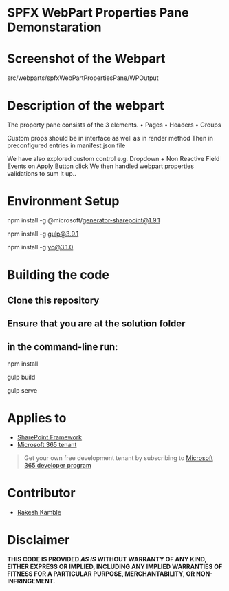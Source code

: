 # SPFX WebPart Properties Pane Demonstaration
# Screenshot of the Webpart 

src/webparts/spfxWebPartPropertiesPane/WPOutput

# Description of the webpart
The property pane consists of the 3 elements. 
• Pages 
• Headers 
• Groups

Custom props should be in interface as well as in render method 
Then in preconfigured entries in manifest.json file

We have also explored custom control e.g. Dropdown + Non Reactive Field Events on Apply Button click
We then handled webpart properties validations to sum it up..

# Environment Setup

npm install -g @microsoft/generator-sharepoint@1.9.1

npm install -g gulp@3.9.1

npm install -g yo@3.1.0

# Building the code
## Clone this repository
## Ensure that you are at the solution folder 
## in the command-line run:

npm install

gulp build

gulp serve

# Applies to

* [SharePoint Framework](https://learn.microsoft.com/sharepoint/dev/spfx/sharepoint-framework-overview)
* [Microsoft 365 tenant](https://learn.microsoft.com/sharepoint/dev/spfx/set-up-your-development-environment)

> Get your own free development tenant by subscribing to [Microsoft 365 developer program](http://aka.ms/m365devprogram)

# Contributor

* [Rakesh Kamble](https://github.com/RackeshKamble)

# Disclaimer

**THIS CODE IS PROVIDED *AS IS* WITHOUT WARRANTY OF ANY KIND, EITHER EXPRESS OR IMPLIED, INCLUDING ANY IMPLIED WARRANTIES OF FITNESS FOR A PARTICULAR PURPOSE, MERCHANTABILITY, OR NON-INFRINGEMENT.**
